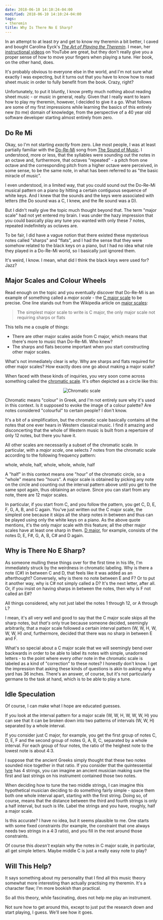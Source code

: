 ```yaml
---
date: 2018-06-10 14:10:24-04:00
modified: 2018-06-10 14:10:24-04:00
tags:
- theremin
title: Why Is There No E Sharp?
---
```


In an attempt to at least *try* and get to know my theremin a bit better, I
caved and bought Carolina Eyck's [*The Art of Playing the Theremin*][1].  I
mean, her [instructional videos][4] on YouTube are great, but they don't
really give you a proper sense of how to move your fingers when playing a
tune.  Her book, on the other hand, does.

It's probably obvious to everyone else in the world, and I'm not sure what
exactly I was expecting, but it turns out that you have to know how to read
sheet music in order to fully benefit from the book.  Crazy, right?

Unfortunately, to put it bluntly, I know pretty much nothing about reading
sheet music - or music in general, really.  Given that I really want to
learn how to play my theremin, however, I decided to give it a go.  What
follows are some of my first impressions while learning the basics of this
entirely new (to me) domain of knowledge, from the perspective of a 40 year
old software developer starting almost entirely from zero.

## Do Re Mi

Okay, so I'm not starting *exactly* from zero.  Like most people, I was at
least partially familiar with the [Do-Re-Mi][5] song from [The Sound of
Music][6].  I understood, more or less, that the syllables were sounding out
the notes in an octave and, furthermore, that octaves "repeated" - a pitch
from one octave and the corresponding pitch from a higher octave were
perceived, in some sense, to be the same note, in what has been referred to
as "the basic miracle of music".

I even understood, in a limited way, that you could sound out the Do-Re-Mi
musical pattern on a piano by hitting a certain contiguous sequence of white
keys.  And I knew that the sounds and the keys were associated with letters
(the Do sound was a C, I knew, and the Re sound was a D).

But I didn't really give the topic much thought beyond that.  The term
"major scale" had not yet entered my brain.  I was under the hazy impression
that you could basically play any tune you wanted with only these 7 notes,
repeated indefinitely as octaves are.

To be fair, I did have a vague notion that there existed these mysterious
notes called "sharps" and "flats", and I had the sense that they were
somehow related to the black keys on a piano, but I had no idea what role
they played in a Do-Re-Mi world, so I basically just ignored them.

It's weird, I know.  I mean, what did I think the black keys were used for?
Jazz?

## Major Scales and Colour Wheels

Read enough on the topic and you eventually discover that Do-Re-Mi is an
example of something called a _major scale_ - the [C major scale][2] to be
precise.  One line stands out from the Wikipedia article on [major
scales][7]:

> The simplest major scale to write is C major, the only major scale not
> requiring sharps or flats

This tells me a couple of things:

* There are other major scales aside from C major, which means that there's
  more to music than Do-Re-Mi.  Who knew?
* The sharps and flats become important when you start constructing other
  major scales.

What's not immediately clear is _why_.  Why are sharps and flats required
for other major scales?  How exactly does one go about making a major scale?

When faced with these kinds of inquiries, you very soon come across
something called the [chromatic scale][8].  It's often depicted as a circle
like this:

<div style="clear: both; text-align: center;"> 
<img border="0"
     src="/static/img/Pitch_class_space.svg" 
     alt="Chromatic scale" />
</div>

Chromatic means "colour" in Greek, and I'm not entirely sure why it's used
in this context.  Is it supposed to evoke the image of a colour palette?
Are notes considered "colourful" to certain people?  I don't know.

It's a bit of a simplification, but the chromatic scale basically contains
all the notes that one ever hears in Western classical music.  I find it
amazing and disconcerting that the whole of Western music is built from a
repertoire of only 12 notes, but there you have it.

All other scales are necessarily a subset of the chromatic scale.  In
particular, with a _major scale_, one selects 7 notes from the chromatic
scale according to the following frequency pattern:

whole, whole, half, whole, whole, whole, half

A "half" in this context means one "hour" of the chromatic circle, so a
"whole" means two "hours".  A major scale is obtained by picking any note on
the circle and counting out the interval pattern above until you get to the
same spot again, thus obtaining an octave.  Since you can start from any
note, there are 12 major scales.

In particular, if you start from C, and you follow the pattern, you get C,
D, E, F, G, A, B, and C again.  You've just written out the C major scale,
the simplest one because it skips all the sharp notes in between and thus
can be played using only the white keys on a piano.  As the above quote
mentions, it's the only major scale with this feature; all the other major
scales have at least one sharp in them.  [D major][9], for example, consists
of the notes D, E, F#, G, A, B, C# and D again.

## Why is There No E Sharp?

As someone mulling these things over for the first time in his life, I'm
immediately struck by the weirdness in chromatic labeling.  Why is there a
note (C#) in between C and D, that feels like it was added as an
afterthought?  Conversely, why is there no note between E and F?  Or to put
it another way, why is C# not simply called a D?  It's the next letter,
after all.  Or, if you insist on having sharps in between the notes, then
why is F not called an E#?

All things considered, why not just label the notes 1 through 12, or A
through L?

I mean, it's all very well and good to say that the C major scale skips all
the sharp notes, but *that's* only true because someone decided, seemingly
arbitrarily, that a major scale followed a certain interval pattern (W, W,
H, W, W, W, H) *and*, furthermore, decided that there was no sharp in
between E and F.

What's so special about a C major scale that we will seemingly bend over
backwards in order to be able to label its notes with simple, unadorned
letters - to the point where every *other* note in the chromatic scale is
labeled as a kind of "correction" to these notes?  I honestly don't know.  I
get the impression that asking these kinds of questions is akin to asking
why a yard has 36 inches.  There's an answer, of course, but it's not
particularly germane to the task at hand, which is to be able to play a
tune.

## Idle Speculation

Of course, I can make what I hope are educated guesses.

If you look at the interval pattern for a major scale (W, W, H, W, W, W, H)
you can see that it can be broken down into two patterns of intervals (W, W,
H) separated by a whole interval.

If you consider just C major, for example, you get the first group of notes
C, D, E, F and the second group of notes G, A, B, C, separated by a whole
interval.  For each group of four notes, the ratio of the heighest note to
the lowest note is about 4:3.

I suppose that the ancient Greeks simply thought that these two notes
sounded nice together in that ratio.  If you consider that the
quintessential [lyre][3] has 4 strings, you can imagine an ancient musician
making sure the first and last strings on his instrument contained those two
notes.

When deciding how to tune the two middle strings, I can imagine this
hypothetical musician deciding to do something fairly simple - space them
both one whole interval apart, starting with the first string.  Doing so, of
course, means that the distance between the third and fourth strings is only
a half interval, but such is life.  Label the strings and you have, roughly,
half a major scale.

Is this accurate?  I have no idea, but it seems plausible to me.  One starts
with some fixed constraints (for example, the constraint that one always
needs two strings in a 4:3 ratio), and you fill in the rest around those
constraints.

Of course this *doesn't* explain why the notes in C major scale, in
particular, all get simple letters.  Maybe middle C is just a really easy
note to play?

## Will This Help?

It says something about my personality that I find all this music theory
somewhat more interesting than actually practising my theremin.  It's a
character flaw; I'm more bookish than practical.

So all this theory, while fascinating, does not help me play an instrument.

Not sure how to get around this, except to just put the research down and
start playing, I guess.   We'll see how it goes.


[1]: http://www.carolinaeyck.com/method/
[2]: https://en.wikipedia.org/wiki/C_major
[3]: https://en.wikipedia.org/wiki/Lyre
[4]: https://www.youtube.com/channel/UCYkSWMBi1pZUqjs2OngjUyA
[5]: https://en.wikipedia.org/wiki/Do-Re-Mi
[6]: https://en.wikipedia.org/wiki/The_Sound_of_Music
[7]: https://en.wikipedia.org/wiki/Major_scale
[8]: https://en.wikipedia.org/wiki/Chromatic_scale
[9]: https://en.wikipedia.org/wiki/D_major

